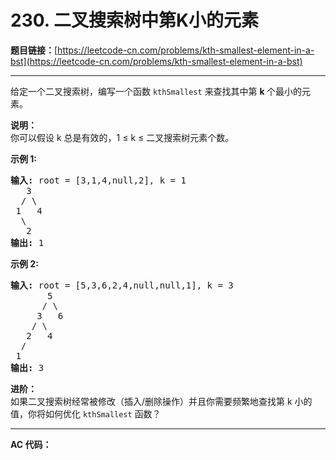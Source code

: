 # 230. 二叉搜索树中第K小的元素

**题目链接：**[https://leetcode-cn.com/problems/kth-smallest-element-in-a-bst](https://leetcode-cn.com/problems/kth-smallest-element-in-a-bst)

---

<div class="content__1Y2H">
 <div class="notranslate">
  <p>给定一个二叉搜索树，编写一个函数&nbsp;<code>kthSmallest</code>&nbsp;来查找其中第&nbsp;<strong>k&nbsp;</strong>个最小的元素。</p> 
  <p><strong>说明：</strong><br> 你可以假设 k 总是有效的，1 ≤ k ≤ 二叉搜索树元素个数。</p> 
  <p><strong>示例 1:</strong></p> 
  <pre class="language-text"><strong>输入:</strong> root = [3,1,4,null,2], k = 1
   3
  / \
 1   4
  \
&nbsp;  2
<strong>输出:</strong> 1</pre> 
  <p><strong>示例 2:</strong></p> 
  <pre class="language-text"><strong>输入:</strong> root = [5,3,6,2,4,null,null,1], k = 3
       5
      / \
     3   6
    / \
   2   4
  /
 1
<strong>输出:</strong> 3</pre> 
  <p><strong>进阶：</strong><br> 如果二叉搜索树经常被修改（插入/删除操作）并且你需要频繁地查找第 k 小的值，你将如何优化&nbsp;<code>kthSmallest</code>&nbsp;函数？</p> 
 </div>
</div>

---

**AC 代码：**

```java

```